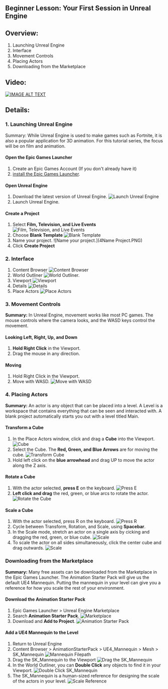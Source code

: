 ## **Beginner Lesson:** Your First Session in Unreal Engine

## Overview:
1. Launching Unreal Engine
2. Interface
3. Movement Controls
4. Placing Actors
5. Downloading from the Marketplace

## Video:

[![IMAGE ALT TEXT](http://img.youtube.com/vi/sMWF8iQyhCE/0.jpg)](https://youtu.be/sMWF8iQyhCE "Video Title")

## Details:

### 1. Launching Unreal Engine

Summary: While Unreal Engine is used to make games such as Fortnite, it is also a popular application for 3D animation. For this tutorial series, the focus will be on film and animation.

#### Open the Epic Games Launcher

1. Create an Epic Games Account (If you don't already have it)
2. [install the Epic Games Launcher](https://www.epicgames.com/store/en-US/download).

#### Open Unreal Engine

1. Download the latest version of Unreal Engine.
   ![Launch Unreal Engine](1EngineLaunch.png)
2. Launch Unreal Engine.

#### Create a Project

1. Select **Film, Television, and Live Events**
   ![Film, Television, and Live Events](2Film.PNG)
2. Choose **Blank Template**
   ![Blank Template](3Template.PNG)
3. Name your project.
   ![Name your project.](4Name Project.PNG)
4. Click **Create Project**

### 2. Interface

1. Content Browser
   ![Content Browser](5ContentBrowser.PNG)
2. World Outliner
   ![World Outliner.](6WorldOutliner.PNG)
3. Viewport
   ![Viewport](7Viewport.PNG)
4. Details
   ![Details](8Details.PNG)
5. Place Actors
   ![Place Actors](9PlaceActors.PNG)

### 3. Movement Controls

**Summary:** In Unreal Engine, movement works like most PC games. The mouse controls where the camera looks, and the WASD keys control the movement.

#### Looking Left, Right, Up, and Down

1. **Hold Right Click** in the Viewport.
2. Drag the mouse in any direction.

#### Moving

1. Hold Right Click in the Viewport.
2. Move with WASD.
   ![Move with WASD](10wasd.PNG)

### 4. Placing Actors

**Summary:** An actor is any object that can be placed into a level. A Level is a workspace that contains everything that can be seen and interacted with. A blank project automatically starts you out with a level titled Main.

#### Transform a Cube

1. In the Place Actors window, click and drag a **Cube** into the Viewport.
   ![Cube](11CubeSelect.PNG)
2. Select the Cube. The **Red, Green, and Blue Arrows** are for moving the cube.
   ![Transform Cube](13TransformCube.PNG)
3. Hold left click on the **blue arrowhead** and drag UP to move the actor along the Z axis.

#### Rotate a Cube

1. With the actor selected, **press E** on the keyboard.
   ![Press E](14E.PNG)
2. **Left click and drag** the red, green, or blue arcs to rotate the actor.
   ![Rotate the Cube](15Rotate.PNG)
   
#### Scale a Cube

1. With the actor selected, press R on the keyboard.
   ![Press R](16r.PNG)
2. Cycle between Transform, Rotation, and Scale, using **Spacebar**. 
3. In the Scale mode, stretch an actor on a single axis by cicking and dragging the red, green, or blue cube.
   ![Scale](17scaleaxis.PNG)
4. To scale the actor on all sides simultaneously, click the center cube and drag outwards.
   ![Scale](18CenterScale.PNG)

### Downloading from the Marketplace

**Summary:** Many free assets can be downloaded from the Marketplace in the Epic Games Launcher. The Animation Starter Pack will give us the default UE4 Mannequin. Putting the mannequin in your level can give you a reference for how you scale the rest of your environment.

#### Download the Animation Starter Pack

1. Epic Games Launcher > Unreal Engine Marketplace
2. Search **Animation Starter Pack**.
   ![Marketplace](19marketplace.PNG)
3. Download and **Add to Project**.
   ![Animation Starter Pack](20starterpack.PNG)

#### Add a UE4 Mannequin to the Level

1. Return to Unreal Engine
2. Content Browser > AnimationStarterPack > UE4_Mannequin > Mesh > SK_Mannequin
   ![Mannequin Filepath](21Mannequinfilepath.PNG)
3. Drag the SK_Mannequin to the Viewport
   ![Drag the SK_Mannequin](22dragmannequin.PNG)
4. In the World Outliner, you can **Double Click** any objects to find it in your Viewport.
   ![Double Click SK_Mannequin](23doubleclick.PNG)
5. The SK_Mannequin is a human-sized reference for designing the scale of the actors in your level.
   ![Scale Reference](24scalemannequin.PNG)
   